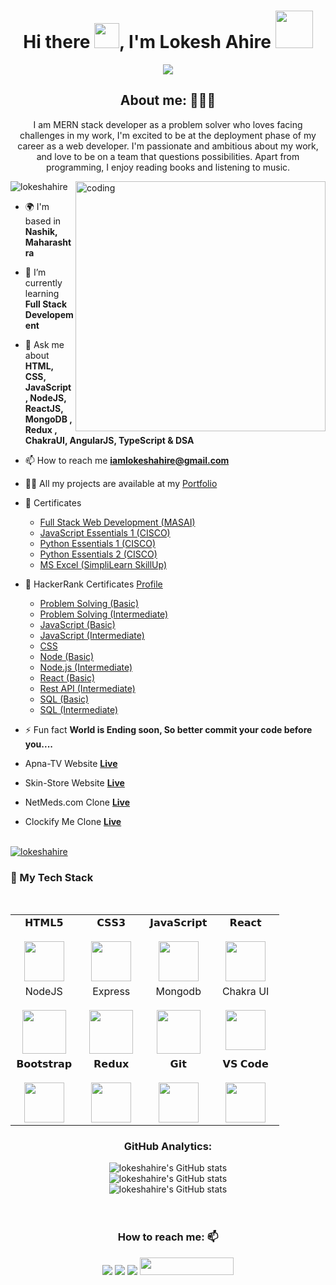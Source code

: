 <h1 align="center">Hi there <img src="https://c.tenor.com/z2xJqhCpneIAAAAM/wave-hand.gif" width="40px">, I'm Lokesh Ahire <img src="https://img.icons8.com/external-others-cattaleeya-thongsriphong/344/external-Boy-user-with-laptop-color-line-others-cattaleeya-thongsriphong.png"  width="60px" /></h1>

<p align="center">
<a align="center" href="https://github.com/lokeshahire/lokeshahire"><img src="https://readme-typing-svg.herokuapp.com?color=0A88B3&lines=Welcome+to+My+GitHub+Profile!;I'm+a+Full-Stack+Web+Developer." /></a>
</p>

<h2 align="center">About me: 👨🏽‍💻</h2>
<p align="center">I am MERN stack developer as a problem solver who loves facing challenges in my work, I'm excited to be at the deployment phase of my career as a web developer. I'm passionate and ambitious about my work, and love to be on a team that questions possibilities. Apart from programming, I enjoy reading books and listening to music.</p>


<img align="right" alt="coding" width="400" src="https://user-images.githubusercontent.com/56001279/169039511-a3887a25-f6aa-449c-a269-82372aaa8618.gif"/>

<p align="left"> <img src="https://komarev.com/ghpvc/?username=lokeshahire&label=Profile%20views&color=0e75b6&style=flat" alt="lokeshahire" /> </p>

- 🌍 I'm based in **Nashik, Maharashtra**

- 🌱 I’m currently learning **Full Stack Developement**

- 💬 Ask me about **HTML, CSS, JavaScript, NodeJS, ReactJS, MongoDB , Redux  , ChakraUI, AngularJS, TypeScript & DSA**

- 📫 How to reach me **iamlokeshahire@gmail.com**

- 👨‍💻 All my projects are available at my [Portfolio](https://lokeshahire.github.io/)

- 🥇 Certificates

     - [Full Stack Web Development (MASAI)](https://drive.google.com/file/d/1CYE9LmZ8oXizuwNZtpCDydzdHuLWmL_k/view?usp=sharing)
     - [JavaScript Essentials 1 (CISCO)](https://drive.google.com/file/d/1d2qUJAKMIzVtua715HiJnzouj_M_gr_v/view?usp=sharing)
     - [Python Essentials 1 (CISCO)](https://drive.google.com/file/d/1pyht7s9DkAzbSlPbBMvZY9JIBnD1okfR/view?usp=sharing)
     - [Python Essentials 2 (CISCO)](https://drive.google.com/file/d/1wjkq7NIf0pDQ3cEsTGZcuiWdhpIQUVSm/view?usp=sharing)
     - [MS Excel (SimpliLearn SkillUp)](https://certificates.simplicdn.net/share/8215194_85610951745055423186.pdf)
    

- 🏅 HackerRank Certificates [Profile](https://www.hackerrank.com/iamlokeshahire)
  
   
     - [Problem Solving (Basic)](https://www.hackerrank.com/certificates/iframe/6b6dbcadaf90)
     - [Problem Solving (Intermediate)](https://www.hackerrank.com/certificates/iframe/a290ead779f8)
     - [JavaScript (Basic)](https://www.hackerrank.com/certificates/iframe/3206e941f181)
     - [JavaScript (Intermediate)](https://www.hackerrank.com/certificates/iframe/b06e6f43ba2b)
     - [CSS](https://www.hackerrank.com/certificates/iframe/a04bb3525a25)
     - [Node (Basic)](https://www.hackerrank.com/certificates/iframe/92e193fa3894)
     - [Node.js (Intermediate)](https://www.hackerrank.com/certificates/iframe/5e0adb657503)
     - [React (Basic)](https://www.hackerrank.com/certificates/iframe/a8ad63ccd788)
     - [Rest API (Intermediate)](https://www.hackerrank.com/certificates/iframe/962c43bcf070)
     - [SQL (Basic)](https://www.hackerrank.com/certificates/iframe/209a014dc4a3)
     - [SQL (Intermediate)](https://www.hackerrank.com/certificates/iframe/ae252ebb856f)

     
- ⚡ Fun fact **World is Ending soon, So better commit your code before you....**

-  Apna-TV Website **[Live](https://github.com/lokeshahire/Apna-TV)**
-  Skin-Store Website **[Live](https://github.com/lokeshahire/Skinstore-Clone)**
-  NetMeds.com Clone **[Live](https://github.com/lokeshahire/NetMeds-Clone)**
-  Clockify Me Clone **[Live](https://github.com/lokeshahire/abrasive-trade-5771)**

<br/>

<!-- <p><a href="https://github.com/ryo-ma/github-profile-trophy"><img src="https://github-profile-trophy.vercel.app/?username=lokeshahire" alt="lokeshahire"/></a> </p> -->
<div><a href="https://github.com/ryo-ma/github-profile-trophy"><img src="https://github-profile-trophy.vercel.app/?username=lokeshahire&row=2&column=7&margin-w=15&margin-h=15" alt="lokeshahire"/></a> </div>

<div align="center">
  <h3 align="left" border="0"> 🚀 My Tech Stack</h3>
<br>
<table align="center">
<tbody>
<tr valign="top">
<td width="25%" align="center">
<span>𝗛𝗧𝗠𝗟𝟱</span><br><br>
<img height="64px" src="https://cdn.svgporn.com/logos/html-5.svg">
</td>
<td width="25%" align="center">
<span>𝗖𝗦𝗦𝟯</span><br><br>
<img height="64px" src="https://cdn.svgporn.com/logos/css-3.svg">
</td>
<td width="25%" align="center">
<span>𝗝𝗮𝘃𝗮𝗦𝗰𝗿𝗶𝗽𝘁</span><br><br>
<img height="64px" src="https://cdn.svgporn.com/logos/javascript.svg">
</td>
<td width="25%" align="center">
<span>𝗥𝗲𝗮𝗰𝘁</span><br><br>
<img height="64px" src="https://cdn.svgporn.com/logos/react.svg">
</td>
</tr>
<tr valign="top">
<td width="25%" align="center">
<span>NodeJS</span><br><br>
<img height="70px" src="https://cdn.svgporn.com/logos/nodejs.svg">
</td>
<td width="25%" align="center">
<span>Express</span><br><br>
<img height="70px" src="https://cdn.svgporn.com/logos/express.svg">
</td>
<td width="25%" align="center">
<span>Mongodb</span><br><br>
<img height="70px" src="https://cdn.svgporn.com/logos/mongodb.svg">
</td>
<td width="25%" align="center">
<span>Chakra UI</span><br><br>
<img height="64px" src="https://img.icons8.com/color/344/chakra-ui.png">
</td>
</tr>
<tr valign="top">
<td width="25%" align="center">
<span>𝗕𝗼𝗼𝘁𝘀𝘁𝗿𝗮𝗽</span><br><br>
<img height="64px" src="https://cdn.svgporn.com/logos/bootstrap.svg">
</td>


<td width="25%" align="center">
<span>𝗥𝗲𝗱𝘂𝘅</span><br><br>
<img height="64px" src="https://cdn.svgporn.com/logos/redux.svg">
</td>
<td width="25%" align="center">
<span>𝗚𝗶𝘁</span><br><br>
<img height="64px" src="https://cdn.svgporn.com/logos/git-icon.svg">
</td>
<td width="25%" align="center">
<span>𝗩𝗦 𝗖𝗼𝗱𝗲</span><br><br>
<img height="64px" src="https://cdn.svgporn.com/logos/visual-studio-code.svg">
</td>
</tr>
</tbody>
</table>
<h3 align="center">GitHub Analytics: </h3>
<div align="center">
  <img src="https://github-readme-stats.vercel.app/api?username=lokeshahire&count_private=true&theme=algolia" alt="lokeshahire's GitHub stats" />
</div>
<div align="center">
  <img src="https://github-readme-stats.vercel.app/api/top-langs/?username=lokeshahire&langs_count=8&theme=algolia" alt="lokeshahire's GitHub stats" />
</div>
<div align="center">
  <img src="https://github-readme-streak-stats.herokuapp.com/?user=lokeshahire" alt="lokeshahire's GitHub stats" />

</div>


<br/>
<br/>
     
     

<!-- <p>
  <img src="https://activity-graph.herokuapp.com/graph?username=lokeshahire&show_icons=true&count_private=true&include_all_commits=true&theme=minimal&hide_border=true&radius=4" />
</p> -->

<h3 align="center">How to reach me: 📫</h3>
<div align="center" display="flex">

     
  <a  href="https://www.linkedin.com/in/lokesh-ahire-30a184207/" target="_blank"> <img src="https://img.shields.io/badge/LinkedIn-0077B5?style=for-the-badge&logo=linkedin&logoColor=white" /></a>
  <a  href="mailto: iamlokeshahire@gmail.com" target="_blank"><img src="https://img.shields.io/badge/Gmail-D14836?style=for-the-badge&logo=gmail&logoColor=white" /></a>
  <a  href="https://github.com/lokeshahire" target="_blank"><img src="https://img.shields.io/badge/GitHub-100000?style=for-the-badge&logo=github&logoColor=white" /></a>
    <a  href="https://www.hackerrank.com/iamlokeshahire" target="_blank"><img width="150px" height="28px"  src="https://techpoint.org/wp-content/uploads/2020/03/HackerRank-Logo-300-2.png" /></a>
</div>
 
